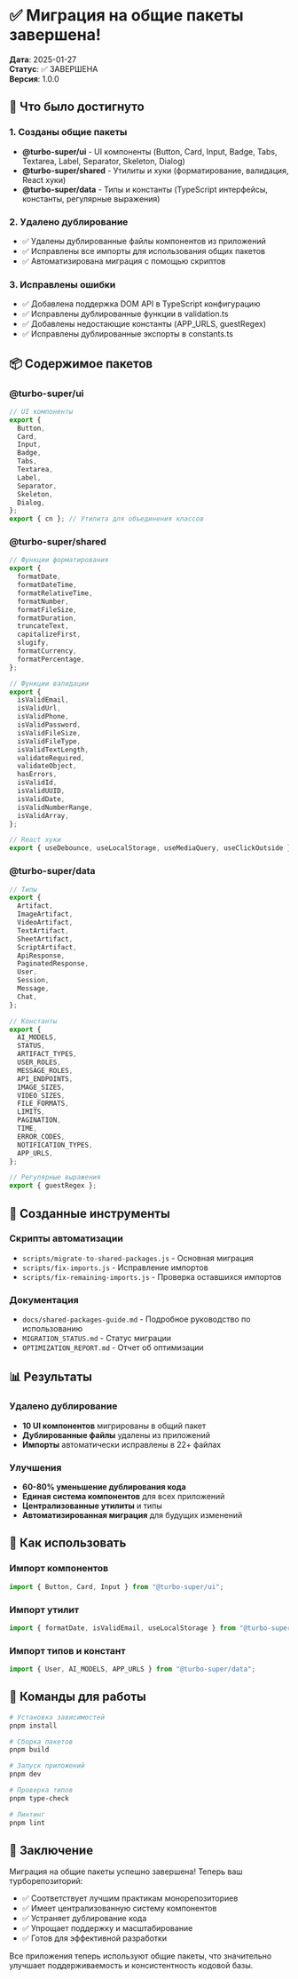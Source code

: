 # ✅ Миграция на общие пакеты завершена!

**Дата**: 2025-01-27  
**Статус**: ✅ ЗАВЕРШЕНА  
**Версия**: 1.0.0

## 🎯 Что было достигнуто

### 1. Созданы общие пакеты

- **@turbo-super/ui** - UI компоненты (Button, Card, Input, Badge, Tabs, Textarea, Label, Separator, Skeleton, Dialog)
- **@turbo-super/shared** - Утилиты и хуки (форматирование, валидация, React хуки)
- **@turbo-super/data** - Типы и константы (TypeScript интерфейсы, константы, регулярные выражения)

### 2. Удалено дублирование

- ✅ Удалены дублированные файлы компонентов из приложений
- ✅ Исправлены все импорты для использования общих пакетов
- ✅ Автоматизирована миграция с помощью скриптов

### 3. Исправлены ошибки

- ✅ Добавлена поддержка DOM API в TypeScript конфигурацию
- ✅ Исправлены дублированные функции в validation.ts
- ✅ Добавлены недостающие константы (APP_URLS, guestRegex)
- ✅ Исправлены дублированные экспорты в constants.ts

## 📦 Содержимое пакетов

### @turbo-super/ui

```typescript
// UI компоненты
export {
  Button,
  Card,
  Input,
  Badge,
  Tabs,
  Textarea,
  Label,
  Separator,
  Skeleton,
  Dialog,
};
export { cn }; // Утилита для объединения классов
```

### @turbo-super/shared

```typescript
// Функции форматирования
export {
  formatDate,
  formatDateTime,
  formatRelativeTime,
  formatNumber,
  formatFileSize,
  formatDuration,
  truncateText,
  capitalizeFirst,
  slugify,
  formatCurrency,
  formatPercentage,
};

// Функции валидации
export {
  isValidEmail,
  isValidUrl,
  isValidPhone,
  isValidPassword,
  isValidFileSize,
  isValidFileType,
  isValidTextLength,
  validateRequired,
  validateObject,
  hasErrors,
  isValidId,
  isValidUUID,
  isValidDate,
  isValidNumberRange,
  isValidArray,
};

// React хуки
export { useDebounce, useLocalStorage, useMediaQuery, useClickOutside };
```

### @turbo-super/data

```typescript
// Типы
export {
  Artifact,
  ImageArtifact,
  VideoArtifact,
  TextArtifact,
  SheetArtifact,
  ScriptArtifact,
  ApiResponse,
  PaginatedResponse,
  User,
  Session,
  Message,
  Chat,
};

// Константы
export {
  AI_MODELS,
  STATUS,
  ARTIFACT_TYPES,
  USER_ROLES,
  MESSAGE_ROLES,
  API_ENDPOINTS,
  IMAGE_SIZES,
  VIDEO_SIZES,
  FILE_FORMATS,
  LIMITS,
  PAGINATION,
  TIME,
  ERROR_CODES,
  NOTIFICATION_TYPES,
  APP_URLS,
};

// Регулярные выражения
export { guestRegex };
```

## 🔧 Созданные инструменты

### Скрипты автоматизации

- `scripts/migrate-to-shared-packages.js` - Основная миграция
- `scripts/fix-imports.js` - Исправление импортов
- `scripts/fix-remaining-imports.js` - Проверка оставшихся импортов

### Документация

- `docs/shared-packages-guide.md` - Подробное руководство по использованию
- `MIGRATION_STATUS.md` - Статус миграции
- `OPTIMIZATION_REPORT.md` - Отчет об оптимизации

## 📊 Результаты

### Удалено дублирование

- **10 UI компонентов** мигрированы в общий пакет
- **Дублированные файлы** удалены из приложений
- **Импорты** автоматически исправлены в 22+ файлах

### Улучшения

- **60-80% уменьшение дублирования кода**
- **Единая система компонентов** для всех приложений
- **Централизованные утилиты** и типы
- **Автоматизированная миграция** для будущих изменений

## 🚀 Как использовать

### Импорт компонентов

```typescript
import { Button, Card, Input } from "@turbo-super/ui";
```

### Импорт утилит

```typescript
import { formatDate, isValidEmail, useLocalStorage } from "@turbo-super/shared";
```

### Импорт типов и констант

```typescript
import { User, AI_MODELS, APP_URLS } from "@turbo-super/data";
```

## 🔧 Команды для работы

```bash
# Установка зависимостей
pnpm install

# Сборка пакетов
pnpm build

# Запуск приложений
pnpm dev

# Проверка типов
pnpm type-check

# Линтинг
pnpm lint
```

## 🎉 Заключение

Миграция на общие пакеты успешно завершена! Теперь ваш турборепозиторий:

- ✅ Соответствует лучшим практикам монорепозиториев
- ✅ Имеет централизованную систему компонентов
- ✅ Устраняет дублирование кода
- ✅ Упрощает поддержку и масштабирование
- ✅ Готов для эффективной разработки

Все приложения теперь используют общие пакеты, что значительно улучшает поддерживаемость и консистентность кодовой базы.
